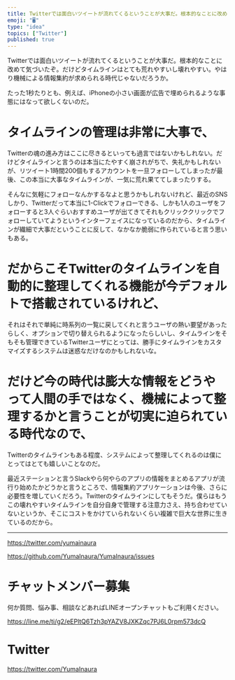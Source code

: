 ```yaml
---
title: Twitterでは面白いツイートが流れてくるということが大事だ。根本的なことに改めて気づいたぞ。だけどタイムラインはとても荒れやすいし壊れや
emoji: "🖥"
type: "idea"
topics: ["Twitter"]
published: true
---
```


Twitterでは面白いツイートが流れてくるということが大事だ。根本的なことに改めて気づいたぞ。だけどタイムラインはとても荒れやすいし壊れやすい。やはり機械による情報集約が求められる時代じゃないだろうか。

たった1秒たりとも、例えば、iPhoneの小さい画面が広告で埋められるような事態にはなって欲しくないのだ。

# タイムラインの管理は非常に大事で、

Twitterの魂の進み方はここに尽きるといっても過言ではないかもしれない。だけどタイムラインと言うのは本当にたやすく崩されがちで、失礼かもしれないが、リツイート1時間200個もするアカウントを一旦フォローしてしまったが最後、この本当に大事なタイムラインが、一気に荒れ果ててしまったりする。

そんなに気軽にフォローなんかするなよと思うかもしれないけれど、最近のSNSしかり、Twitterだって本当に1-Clickでフォローできる、しかも1人のユーザをフォローすると3人ぐらいおすすめユーザが出てきてそれもクリッククリックでフォローしていてようというインターフェイスになっているのだから、タイムラインが繊細で大事だということに反して、なかなか脆弱に作られていると言う思いもある。

# だからこそTwitterのタイムラインを自動的に整理してくれる機能が今デフォルトで搭載されているけれど、

それはそれで単純に時系列の一覧に戻してくれと言うユーザの熱い要望があったらしく、オプションで切り替えられるようになったらしいし、タイムラインをそもそも管理できているTwitterユーザにとっては、勝手にタイムラインをカスタマイズするシステムは迷惑なだけなのかもしれないな。

# だけど今の時代は膨大な情報をどうやって人間の手ではなく、機械によって整理するかと言うことが切実に迫られている時代なので、

Twitterのタイムラインもある程度、システムによって整理してくれるのは僕にとってはとても嬉しいことなのだ。

最近ステーションと言うSlackやら何やらのアプリの情報をまとめるアプリが流行り始めたかどうかと言うところで、情報集約アプリケーションは今後、さらに必要性を増していくだろう。Twitterのタイムラインにしてもそうだ。僕らはもうこの壊れやすいタイムラインを自分自身で管理する注意力さえ、持ち合わせていないというか、そこにコストをかけていられないくらい複雑で巨大な世界に生きているのだから。


---

https://twitter.com/yumainaura

https://github.com/YumaInaura/YumaInaura/issues









<!-- Update From Qiita API -->

# チャットメンバー募集


何か質問、悩み事、相談などあればLINEオープンチャットもご利用ください。

https://line.me/ti/g2/eEPltQ6Tzh3pYAZV8JXKZqc7PJ6L0rpm573dcQ





# Twitter


https://twitter.com/YumaInaura


<!-- Update From Qiita API -->


